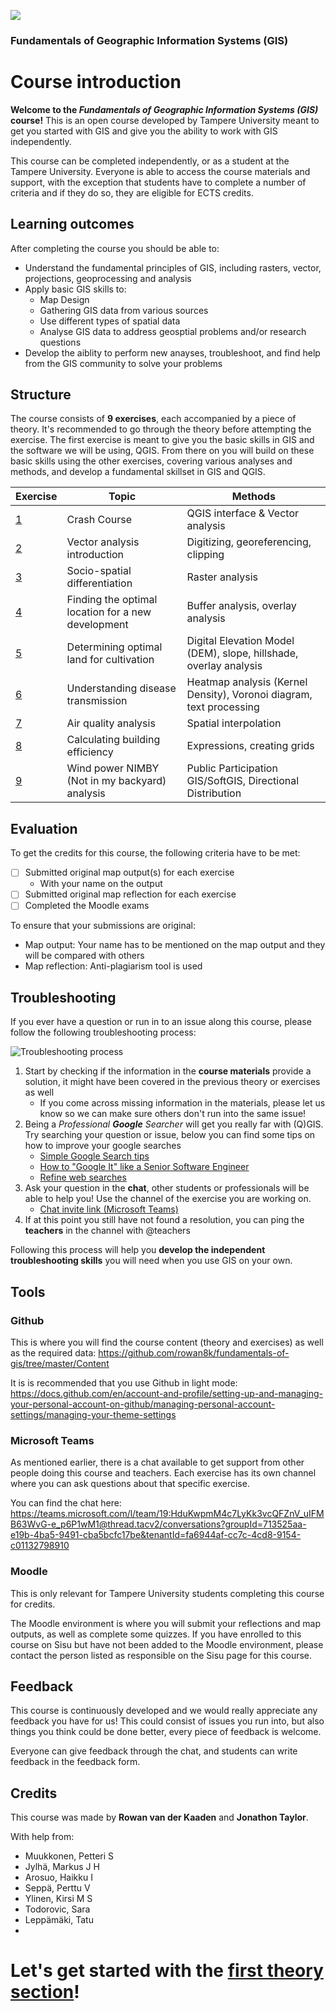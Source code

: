 ![](https://raw.githubusercontent.com/rowan8k/fundamentals-of-gis/master/Assets/logo-en-purple-small.png)
### Fundamentals of Geographic Information Systems (GIS)
 
# Course introduction

**Welcome to the *Fundamentals of Geographic Information Systems (GIS)* course!** This is an open course developed by Tampere University meant to get you started with GIS and give you the ability to work with GIS independently. 

This course can be completed independently, or as a student at the Tampere University. Everyone is able to access the course materials and support, with the exception that students have to complete a number of criteria and if they do so, they are eligible for ECTS credits. 

## Learning outcomes
After completing the course you should be able to:
- Understand the fundamental principles of GIS, including rasters, vector, projections, geoprocessing and analysis
- Apply basic GIS skills to:
	- Map Design
	- Gathering GIS data from various sources
	- Use different types of spatial data
	- Analyse GIS data to address geosptial problems and/or research questions 
- Develop the aiblity to perform new anayses, troubleshoot, and find help from the GIS community to solve your problems

## Structure
The course consists of **9 exercises**, each accompanied by a piece of theory. It's recommended to go through the theory before attempting the exercise. The first exercise is meant to give you the basic skills in GIS and the software we will be using, QGIS. From there on you will build on these basic skills using the other exercises, covering various analyses and methods, and develop a fundamental skillset in GIS and QGIS. 

| Exercise | Topic | Methods |
|--|--|--|
| [1](https://github.com/rowan8k/fundamentals-of-gis/blob/master/Content/1_Crashcourse_theory.md) | Crash Course| QGIS interface & Vector analysis |
| [2](https://github.com/rowan8k/fundamentals-of-gis/blob/master/Content/2_Theory.md) | Vector analysis introduction | Digitizing, georeferencing, clipping |
| [3](https://github.com/rowan8k/fundamentals-of-gis/blob/master/Content/3_Theory.md) | Socio-spatial differentiation | Raster analysis |
| [4](https://github.com/rowan8k/fundamentals-of-gis/blob/master/Content/4_theory.md) | Finding the optimal location for a new development | Buffer analysis, overlay analysis |
| [5](https://github.com/rowan8k/fundamentals-of-gis/blob/master/Content/5_Theory.md) | Determining optimal land for cultivation | Digital Elevation Model (DEM), slope, hillshade, overlay analysis |
| [6](https://github.com/rowan8k/fundamentals-of-gis/blob/master/Content/6_Theory.md) | Understanding disease transmission | Heatmap analysis (Kernel Density), Voronoi diagram, text processing |
| [7](https://github.com/rowan8k/fundamentals-of-gis/blob/master/Content/7_Theory.md) | Air quality analysis | Spatial interpolation
| [8](https://github.com/rowan8k/fundamentals-of-gis/blob/master/Content/8_Theory.md) | Calculating building efficiency | Expressions, creating grids |
| [9](https://github.com/rowan8k/fundamentals-of-gis/blob/master/Content/9_Theory.md) | Wind power NIMBY (Not in my backyard) analysis | Public Participation GIS/SoftGIS, Directional Distribution |

## Evaluation
To get the credits for this course, the following criteria have to be met:
 - [ ] Submitted original map output(s) for each exercise
	 - With your name on the output
 - [ ] Submitted original map reflection for each exercise
 - [ ] Completed the Moodle exams  

To ensure that your submissions are original:
- Map output: Your name has to be mentioned on the map output and they will be compared with others
- Map reflection: Anti-plagiarism tool is used

## Troubleshooting
If you ever have a question or run in to an issue along this course, please follow the following troubleshooting process: 

![Troubleshooting process](https://raw.githubusercontent.com/rowan8k/fundamentals-of-gis/master/Assets/0_Course_introduction/GIS_troubleshooting_process.drawio.png)
1. Start by checking if the information in the **course materials** provide a solution, it might have been covered in the previous theory or exercises as well
	- If you come across missing information in the materials, please let us know so we can make sure others don't run into the same issue! 
2. Being a *Professional **Google** Searcher* will get you really far with (Q)GIS. Try searching your question or issue, below you can find some tips on how to improve your google searches
	- [Simple Google Search tips](https://www.youtube.com/watch?v=oIMTM168BK8)
	- [How to "Google It" like a Senior Software Engineer](https://www.youtube.com/watch?v=cEBkvm0-rg0)
	- [Refine web searches](https://support.google.com/websearch/answer/2466433?hl=en)
3. Ask your question in the **chat**, other students or professionals will be able to help you! Use the channel of the exercise you are working on. 
	- [Chat invite link (Microsoft Teams)](https://teams.microsoft.com/l/team/19:HduKwpmM4c7LyKk3vcQFZnV_uIFMB63WvG-e_p6P1wM1@thread.tacv2/conversations?groupId=713525aa-e19b-4ba5-9491-cba5bcfc17be&tenantId=fa6944af-cc7c-4cd8-9154-c01132798910)
5.  If at this point you still have not found a resolution, you can ping the **teachers** in the channel with @teachers

Following this process will help you **develop the independent troubleshooting skills** you will need when you use GIS on your own. 

## Tools
### Github
This is where you will find the course content (theory and exercises) as well as the required data: 
https://github.com/rowan8k/fundamentals-of-gis/tree/master/Content

It is is recommended that you use Github in light mode: https://docs.github.com/en/account-and-profile/setting-up-and-managing-your-personal-account-on-github/managing-personal-account-settings/managing-your-theme-settings

### Microsoft Teams
As mentioned earlier, there is a chat available to get support from other people doing this course and teachers. Each exercise has its own channel where you can ask questions about that specific exercise. 

You can find the chat here: https://teams.microsoft.com/l/team/19:HduKwpmM4c7LyKk3vcQFZnV_uIFMB63WvG-e_p6P1wM1@thread.tacv2/conversations?groupId=713525aa-e19b-4ba5-9491-cba5bcfc17be&tenantId=fa6944af-cc7c-4cd8-9154-c01132798910

### Moodle
This is only relevant for Tampere University students completing this course for credits. 

The Moodle environment is where you will submit your reflections and map outputs, as well as complete some quizzes. If you have enrolled to this course on Sisu but have not been added to the Moodle environment, please contact the person listed as responsible on the Sisu page for this course. 

## Feedback

This course is continuously developed and we would really appreciate any feedback you have for us! This could consist of issues you run into, but also things you think could be done better, every piece of feedback is welcome. 

Everyone can give feedback through the chat, and students can write feedback in the feedback form. 

## Credits

This course was made by **Rowan van der Kaaden** and **Jonathon Taylor**.

With help from:
- Muukkonen, Petteri S
- Jylhä, Markus J H
- Arosuo, Haikku I
- Seppä, Perttu V
- Ylinen, Kirsi M S
- Todorovic, Sara
- Leppämäki, Tatu
- 

# Let's get started with the [first theory section](https://github.com/rowan8k/fundamentals-of-gis/blob/master/Content/1_Crashcourse_theory.md)!
<!--stackedit_data:
eyJkaXNjdXNzaW9ucyI6eyJsazBhVk15ckhUU0RzeW9pIjp7In
N0YXJ0Ijo2OTY5LCJlbmQiOjY5NzksInRleHQiOiIjIyBDcmVk
aXRzIn19LCJjb21tZW50cyI6eyJRS2J6aXRpQTBzSXQxVGRqIj
p7ImRpc2N1c3Npb25JZCI6ImxrMGFWTXlySFRTRHN5b2kiLCJz
dWIiOiJnaDo0MDMwNDc4OCIsInRleHQiOiJBZGQgY3JlZGl0cy
BzZWN0aW9uIiwiY3JlYXRlZCI6MTY4ODQ1NTQ3MjMyOX19LCJo
aXN0b3J5IjpbLTYyMTIyMTczMCwtMTMzOTA0ODkzMCwtODkxNz
EzMTQ1LDQyMDUwMjk2NSwtMTExNzMwMjk0NSwtMTY1MjU1MzY1
Miw3MzM3MDI2NDMsMTU2MjE5MTI4LDg4NTQxNzgyNCwtMTkyOT
gwMjIyOSwxMTgzNTcyNjI4XX0=
-->